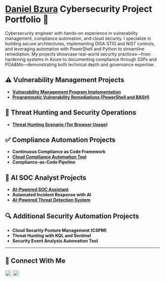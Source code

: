 # <a href="https://www.linkedin.com/in/daniel-bzura-cissp-0b3a9b1b5/">Daniel Bzura</a> Cybersecurity Project Portfolio 🔐

Cybersecurity engineer with hands-on experience in vulnerability management, compliance automation, and cloud security. I specialize in building secure architectures, implementing DISA STIG and NIST controls, and leveraging automation with PowerShell and Python to streamline remediation. My projects showcase real-world security practices—from hardening systems in Azure to documenting compliance through SSPs and POA&Ms—demonstrating both technical depth and governance expertise.


## ⚠️ Vulnerability Management Projects

- **[Vulnerability Management Program Implementation](https://github.com/bzuracyber/Vulnerability-Management)**
- **[Programmatic Vulnerability Remediations (PowerShell and BASH)](https://github.com/bzuracyber/Automated-Vulnerability-Remediation)**

## 🚨 Threat Hunting and Security Operations

- **[Threat Hunting Scenario (Tor Browser Usage)](https://github.com/joshmadakor0/threat-hunting-scenario-tor)**


## ✅ Compliance Automation Projects
- **Continuous Compliance as Code Framework**  
- **[Cloud Compliance Automation Tool](https://github.com/annamravitejas/cloud-compliance-automation)**  
- **Compliance-as-Code Pipeline**  

## 🤖 AI SOC Analyst Projects
- **[AI-Powered SOC Assistant](https://elbazhazem.github.io/unveiling-LLM-SOC-Agent/)**  
- **Automated Incident Response with AI**  
- **[AI-Powered Threat Detection System](https://github.com/GauravGhandat-23/AI-Powered-Cybersecurity-Threat-Detection-System)**  

## 🔍 Additional Security Automation Projects
- **Cloud Security Posture Management (CSPM)**  
- **Threat Hunting with KQL and Sentinel**  
- **Security Event Analysis Automation Tool** 

<hr/>

## 🤳 Connect With Me

[<img align="left" alt="___________ | LinkedIn" width="22px" src="https://cdn.jsdelivr.net/npm/simple-icons@v3/icons/linkedin.svg" />][linkedin]
[<img align="left" alt="___________ | Instagram" width="22px" src="https://cdn.jsdelivr.net/npm/simple-icons@v3/icons/instagram.svg" />][instagram]

[instagram]: https://www.instagram.com/bzuracyber/
[linkedin]: https://www.linkedin.com/in/daniel-bzura-cissp-0b3a9b1b5/

<!--
<img width="35" alt="image" src="https://github.com/user-attachments/assets/2f41c7cd-5ea8-4475-b451-a37161b6c3fb"> 
<img width="35" alt="image" src="https://github.com/user-attachments/assets/77649969-9910-4994-8b96-74a116cfb2a8">
-->
